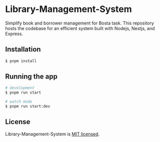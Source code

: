 # Library-Management-System

Simplify book and borrower management for Bosta task. This repository hosts the codebase for an efficient system built with Nodejs, Nestjs, and Express.

## Installation

```bash
$ pnpm install
```

## Running the app

```bash
# development
$ pnpm run start

# watch mode
$ pnpm run start:dev
```

## License

Library-Management-System is [MIT licensed](LICENSE).
